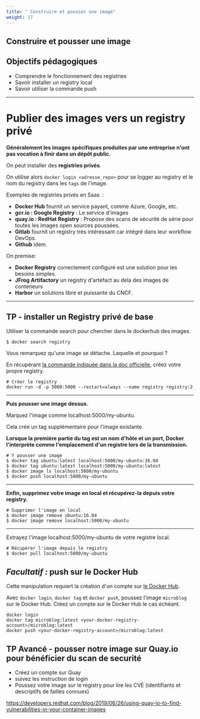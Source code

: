 ```yaml
---
title: " Construire et pousser une image"
weight: 17
---
```


## Construire et pousser une image

## Objectifs pédagogiques
  - Comprendre le fonctionnement des registries
  - Savoir installer un registry local
  - Savoir utiliser la commande push

---

# Publier des images vers un registry privé

**Généralement les images spécifiques produites par une entreprise n'ont pas vocation à finir dans un dépôt public.**

On peut installer des **registries privés**.

On utilise alors `docker login <adresse_repo>` pour se logger au registry et le nom du registry dans les `tags` de l'image.

Exemples de registries privés en Saas  :
  - **Docker Hub** fournit un service payant, comme Azure, Google, etc.
  - **gcr.io : Google Registry** : Le service d'images
  - **quay.io : RedHat Registry** : Propose des scans de sécurité de série pour toutes les images open sources poussées.
  - **Gitlab** fournit un registry très intéressant car intégré dans leur workflow DevOps.
  - **Github** idem.

On premise:
  - **Docker Registry** correctement configuré est une solution pour les besoins simples. 
  - **JFrog Artifactory** un registry d'artefact au dela des images de conteneurs
  - **Harbor** un solutions libre et puissante du CNCF.

---


## TP - installer un Registry privé de base

Utiliser la commande search pour chercher dans le dockerhub des images.

```shell
$ docker search registry 
```

Vous remarquez qu'une image se détache. Laquelle et pourquoi ?

En récupérant [la commande indiquée dans la doc officielle](https://docs.docker.com/registry/deploying/), créez votre propre registry.

```shell
# Créer le registry
docker run -d -p 5000:5000 --restart=always --name registry registry:2
```

---

**Puis pousser une image dessus.**

Marquez l'image comme localhost:5000/my-ubuntu. 

Cela crée un tag supplémentaire pour l'image existante. 

**Lorsque la première partie du tag est un nom d'hôte et un port, Docker l'interprète comme l'emplacement d'un registre lors de la transmission.**

```shell
# Y pousser une image
$ docker tag ubuntu:latest localhost:5000/my-ubuntu:36.04
$ docker tag ubuntu:latest localhost:5000/my-ubuntu:latest
$ docker image ls localhost:5000/my-ubuntu
$ docker push localhost:5000/my-ubuntu
```

---

**Enfin, supprimez votre image en local et récupérez-la depuis votre registry.**

```shell
# Supprimer l'image en local
$ docker image remove ubuntu:16.04
$ docker image remove localhost:5000/my-ubuntu
```

---

Extrayez l'image localhost:5000/my-ubuntu de votre registre local.

```shell
# Récupérer l'image depuis le registry
$ docker pull localhost:5000/my-ubuntu
```

## _Facultatif :_  push sur le Docker Hub

Cette manipulation requiert la création d'un compte sur [le Docker Hub](https://hub.docker.com/).

Avec `docker login`, `docker tag` et `docker push`, poussez l'image `microblog` sur le Docker Hub. Créez un compte sur le Docker Hub le cas échéant.

```shell
docker login
docker tag microblog:latest <your-docker-registry-account>/microblog:latest
docker push <your-docker-registry-account>/microblog:latest
```

## TP Avancé - pousser notre image sur Quay.io pour bénéficier du scan de securité

- Créez un compte sur Quay
- suivez les instruction de login
- Poussez votre image sur le registry pour lire les CVE (identifiants et descriptifs de failles connues)

 https://developers.redhat.com/blog/2019/06/26/using-quay-io-to-find-vulnerabilities-in-your-container-images
